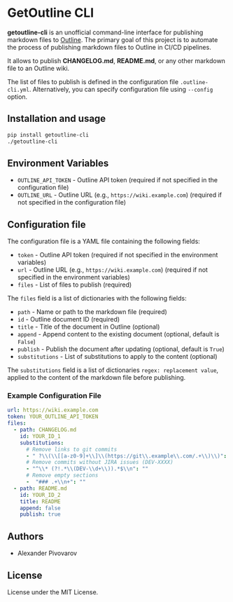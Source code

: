 # GetOutline CLI

**getoutline-cli** is an unofficial command-line interface for publishing markdown files to [Outline](https://getoutline.com/).
The primary goal of this project is to automate the process of publishing markdown files to Outline in CI/CD pipelines.

It allows to publish **CHANGELOG.md**, **README.md**, or any other markdown file to an Outline wiki.

The list of files to publish is defined in the configuration file `.outline-cli.yml`.
Alternatively, you can specify configuration file using `--config` option.

## Installation and usage

```bash
pip install getoutline-cli
./getoutline-cli
```

## Environment Variables

- `OUTLINE_API_TOKEN` - Outline API token (required if not specified in the configuration file)
- `OUTLINE_URL` - Outline URL (e.g., `https://wiki.example.com`) (required if not specified in the configuration file)

## Configuration file

The configuration file is a YAML file containing the following fields:

- `token` - Outline API token (required if not specified in the environment variables)
- `url` - Outline URL (e.g., `https://wiki.example.com`) (required if not specified in the environment variables)
- `files` - List of files to publish (required)

The `files` field is a list of dictionaries with the following fields:

- `path` - Name or path to the markdown file (required)
- `id` - Outline document ID (required)
- `title` - Title of the document in Outline (optional)
- `append` - Append content to the existing document (optional, default is `False`)
- `publish` - Publish the document after updating (optional, default is `True`)
- `substitutions` - List of substitutions to apply to the content (optional)

The `substitutions` field is a list of dictionaries `regex: replacement value`,
applied to the content of the markdown file before publishing.

### Example Configuration File

```yaml
url: https://wiki.example.com
token: YOUR_OUTLINE_API_TOKEN
files:
  - path: CHANGELOG.md
    id: YOUR_ID_1
    substitutions:
      # Remove links to git commits
      - " ?\\(\\[[a-z0-9]+\\]\\(https://git\\.example\\.com/.+\\)\\)": ""
      # Remove commits without JIRA issues (DEV-XXXX)
      - "^\\* (?!.*\\(DEV-\\d+\\)).*$\\n": ""
      # Remove empty sections
      -  "### .+\\n+": ""
  - path: README.md
    id: YOUR_ID_2
    title: README
    append: false
    publish: true
```

## Authors

- Alexander Pivovarov

## License

License under the MIT License.
